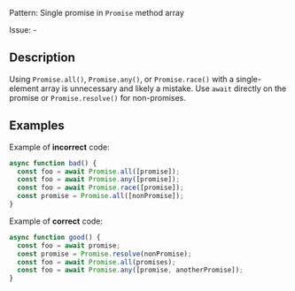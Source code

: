 Pattern: Single promise in `Promise` method array

Issue: -

## Description

Using `Promise.all()`, `Promise.any()`, or `Promise.race()` with a single-element array is unnecessary and likely a mistake. Use `await` directly on the promise or `Promise.resolve()` for non-promises.

## Examples

Example of **incorrect** code:
```javascript
async function bad() {
  const foo = await Promise.all([promise]);
  const foo = await Promise.any([promise]);
  const foo = await Promise.race([promise]);
  const promise = Promise.all([nonPromise]);
}
```

Example of **correct** code:
```javascript
async function good() {
  const foo = await promise;
  const promise = Promise.resolve(nonPromise);
  const foo = await Promise.all(promises);
  const foo = await Promise.any([promise, anotherPromise]);
}
```